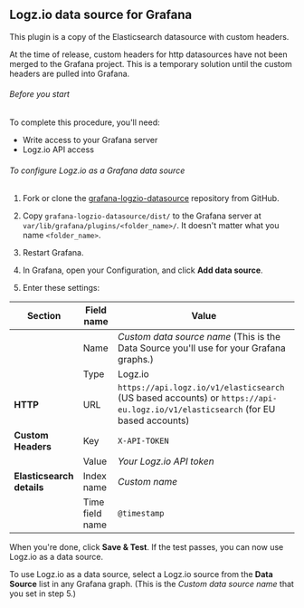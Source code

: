 ## Logz.io data source for Grafana

This plugin is a copy of the Elasticsearch datasource with custom headers.

At the time of release, custom headers for http datasources have not been merged to the Grafana project. This is a temporary solution until the custom headers are pulled into Grafana.

###### Before you start

To complete this procedure, you'll need:

* Write access to your Grafana server
* Logz.io API access

###### To configure Logz.io as a Grafana data source

1. Fork or clone the [grafana-logzio-datasource](https://github.com/logzio/grafana-logzio-datasource) repository from GitHub.

2. Copy `grafana-logzio-datasource/dist/` to the Grafana server at `var/lib/grafana/plugins/<folder_name>/`. It doesn't matter what you name `<folder_name>`.

3. Restart Grafana.

4. In Grafana, open your Configuration, and click **Add data source**.

5. Enter these settings:

| Section | Field name | Value |
|---|---|---|
| | Name | _Custom data source name_ (This is the Data Source you'll use for your Grafana graphs.) |
| | Type | Logz.io |
| **HTTP**  | URL  | `https://api.logz.io/v1/elasticsearch` (US based accounts) or `https://api-eu.logz.io/v1/elasticsearch` (for EU based accounts) |
| **Custom Headers** | Key  | `X-API-TOKEN` |
| | Value | _Your Logz.io API token_  |
| **Elasticsearch details**  | Index name | _Custom name_ |
|  | Time field name  | `@timestamp`  |

When you're done, click **Save & Test**. If the test passes, you can now use Logz.io as a data source.

To use Logz.io as a data source, select a Logz.io source from the **Data Source** list in any Grafana graph. (This is the _Custom data source name_ that you set in step 5.)
